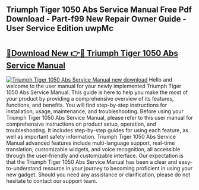 ## Triumph Tiger 1050 Abs Service Manual Free Pdf Download - Part-f99 New Repair Owner Guide - User Service Edition uwpMc

# <h2><a href="http://bc61546.oget.top/?id=Triumph+Tiger+1050+Abs+Service+Manual">🔗Download New 👉🔴 Triumph Tiger 1050 Abs Service Manual</a></h2>

[![Triumph Tiger 1050 Abs Service Manual new download](https://i.imgur.com/5g1atiW.png)](http://bc61546.oget.top/?id=Triumph+Tiger+1050+Abs+Service+Manual)
Hello and welcome to the user manual for your newly implemented Triumph Tiger 1050 Abs Service Manual. This guide is here to help you make the most of your product by providing a comprehensive overview of its features, functions, and benefits. You will find step-by-step instructions for installation, usage, maintenance, and troubleshooting. Before using your Triumph Tiger 1050 Abs Service Manual, please refer to this user manual for comprehensive instructions on product setup, operation, and troubleshooting. It includes step-by-step guides for using each feature, as well as important safety information. Triumph Tiger 1050 Abs Service Manual advanced features include multi-language support, real-time translation, customizable widgets, and voice recognition, all accessible through the user-friendly and customizable interface. Our expectation is that the Triumph Tiger 1050 Abs Service Manual has been a clear and easy-to-understand resource in your journey to becoming proficient in using your new gadget. Should you need any assistance or clarification, please do not hesitate to contact our support team.

